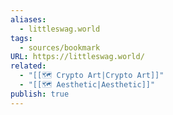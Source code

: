 ```yaml
---
aliases:
  - littleswag.world
tags:
  - sources/bookmark
URL: https://littleswag.world/
related:
  - "[[🗺️ Crypto Art|Crypto Art]]"
  - "[[🗺️ Aesthetic|Aesthetic]]"
publish: true
---
```


